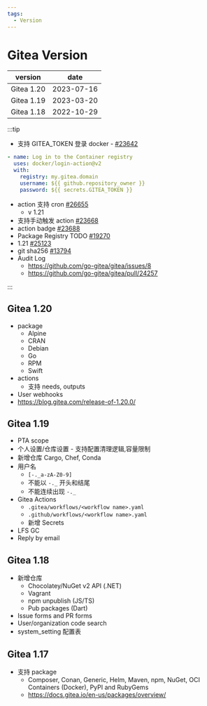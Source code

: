 ```yaml
---
tags:
  - Version
---
```


# Gitea Version

| version    | date       |
| ---------- | ---------- |
| Gitea 1.20 | 2023-07-16 |
| Gitea 1.19 | 2023-03-20 |
| Gitea 1.18 | 2022-10-29 |

:::tip

- 支持 GITEA_TOKEN 登录 docker - [#23642](https://github.com/go-gitea/gitea/issues/23642)

```yaml
- name: Log in to the Container registry
  uses: docker/login-action@v2
  with:
    registry: my.gitea.domain
    username: ${{ github.repository_owner }}
    password: ${{ secrets.GITEA_TOKEN }}
```

- action 支持 cron [#26655](https://github.com/go-gitea/gitea/pull/26655)
  - v 1.21
- 支持手动触发 action [#23668](https://github.com/go-gitea/gitea/issues/23668)
- action badge [#23688](https://github.com/go-gitea/gitea/issues/23688)
- Package Registry TODO [#19270](https://github.com/go-gitea/gitea/issues/19270)
- 1.21 [#25123](https://github.com/go-gitea/gitea/issues/25123)
- git sha256 [#13794](https://github.com/go-gitea/gitea/issues/13794)
- Audit Log
  - https://github.com/go-gitea/gitea/issues/8
  - https://github.com/go-gitea/gitea/pull/24257

:::

## Gitea 1.20

- package
  - Alpine
  - CRAN
  - Debian
  - Go
  - RPM
  - Swift
- actions
  - 支持 needs, outputs
- User webhooks
- https://blog.gitea.com/release-of-1.20.0/

## Gitea 1.19

- PTA scope
- 个人设置/仓库设置 - 支持配置清理逻辑,容量限制
- 新增仓库 Cargo, Chef, Conda
- 用户名
  - `[-._a-zA-Z0-9]`
  - 不能以 `-._` 开头和结尾
  - 不能连续出现 `-._`
- Gitea Actions
  - `.gitea/workflows/<workflow name>.yaml`
  - `.github/workflows/<workflow name>.yaml`
  - 新增 Secrets
- LFS GC
- Reply by email

## Gitea 1.18

- 新增仓库
  - Chocolatey/NuGet v2 API (.NET)
  - Vagrant
  - npm unpublish (JS/TS)
  - Pub packages (Dart)
- Issue forms and PR forms
- User/organization code search
- system_setting 配置表

## Gitea 1.17

- 支持 package
  - Composer, Conan, Generic, Helm, Maven, npm, NuGet, OCI Containers (Docker), PyPI and RubyGems
  - https://docs.gitea.io/en-us/packages/overview/
